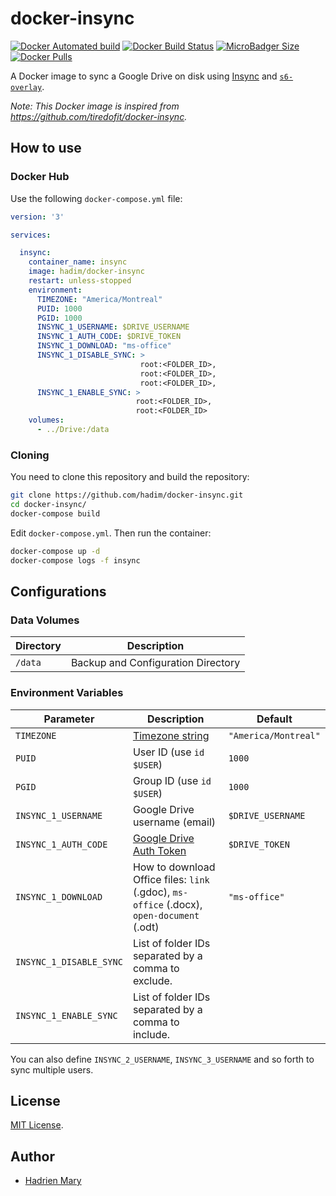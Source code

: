 # docker-insync

[![Docker Automated build](https://img.shields.io/docker/automated/hadim/docker-insync.svg)](https://hub.docker.com/r/hadim/docker-insync 'DockerHub')
[![Docker Build Status](https://img.shields.io/docker/build/hadim/docker-insync.svg)](https://hub.docker.com/r/hadim/docker-insync 'DockerHub')
[![MicroBadger Size](https://img.shields.io/microbadger/image-size/hadim/docker-insync.svg)](https://hub.docker.com/r/hadim/docker-insync 'DockerHub')
[![Docker Pulls](https://img.shields.io/docker/pulls/hadim/docker-insync.svg)](https://hub.docker.com/r/hadim/docker-insync 'DockerHub')

A Docker image to sync a Google Drive on disk using [Insync](https://www.insynchq.com/) and [`s6-overlay`](https://github.com/just-containers/s6-overlay).

*Note: This Docker image is inspired from https://github.com/tiredofit/docker-insync.*

## How to use

### Docker Hub

Use the following `docker-compose.yml` file:

```yaml
version: '3'

services:

  insync:
    container_name: insync
    image: hadim/docker-insync
    restart: unless-stopped
    environment:
      TIMEZONE: "America/Montreal"
      PUID: 1000
      PGID: 1000
      INSYNC_1_USERNAME: $DRIVE_USERNAME
      INSYNC_1_AUTH_CODE: $DRIVE_TOKEN
      INSYNC_1_DOWNLOAD: "ms-office"
      INSYNC_1_DISABLE_SYNC: >
                             root:<FOLDER_ID>,
                             root:<FOLDER_ID>,
                             root:<FOLDER_ID>,
      INSYNC_1_ENABLE_SYNC: >
                            root:<FOLDER_ID>,
                            root:<FOLDER_ID>
    volumes:
      - ../Drive:/data
```

### Cloning

You need to clone this repository and build the repository:

```bash
git clone https://github.com/hadim/docker-insync.git
cd docker-insync/
docker-compose build
```

Edit `docker-compose.yml`. Then run the container:

```bash
docker-compose up -d
docker-compose logs -f insync
```

## Configurations

### Data Volumes

| Directory | Description |
| --- | --- |
| `/data` | Backup and Configuration Directory |

### Environment Variables

| Parameter | Description | Default |
| --- | --- | --- |
| `TIMEZONE` | [Timezone string](https://en.wikipedia.org/wiki/List_of_tz_database_time_zones) | `"America/Montreal"` |
| `PUID` | User ID (use `id $USER`) | `1000` |
| `PGID` | Group ID (use `id $USER`) | `1000` |
| `INSYNC_1_USERNAME` | Google Drive username (email) | `$DRIVE_USERNAME` |
| `INSYNC_1_AUTH_CODE` | [Google Drive Auth Token](https://insynchq.com/auth) | `$DRIVE_TOKEN` |
| `INSYNC_1_DOWNLOAD` | How to download Office files: `link` (.gdoc), `ms-office` (.docx), `open-document` (.odt) | `"ms-office"` |
| `INSYNC_1_DISABLE_SYNC` | List of folder IDs separated by a comma to exclude. |  |
| `INSYNC_1_ENABLE_SYNC` | List of folder IDs separated by a comma to include. |  |

You can also define `INSYNC_2_USERNAME`, `INSYNC_3_USERNAME` and so forth to sync multiple users.

## License

[MIT License](./LICENSE).

## Author

- [Hadrien Mary](https://github.com/hadim)
